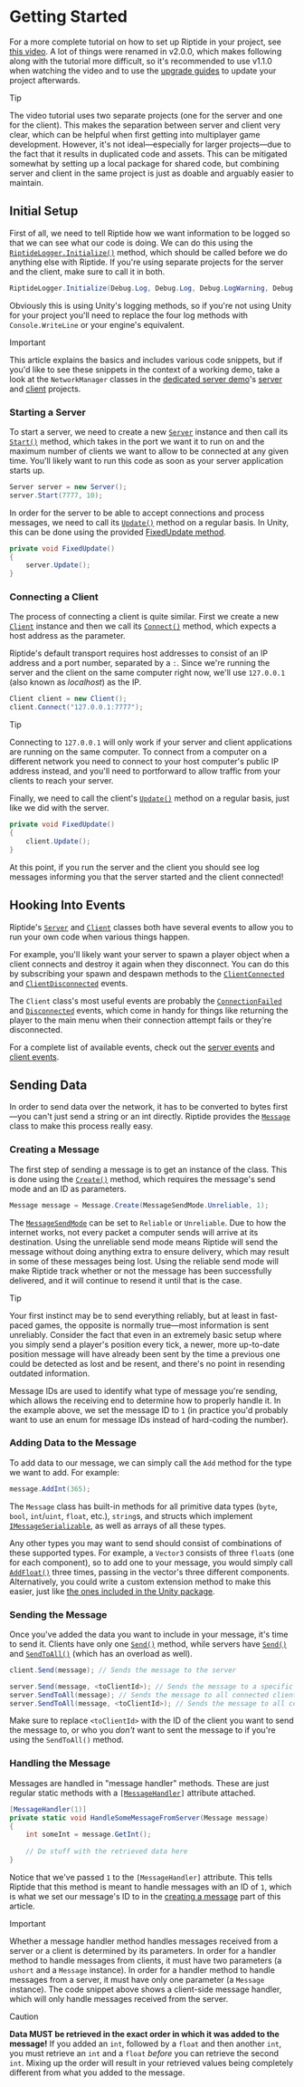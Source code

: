 # Getting Started

For a more complete tutorial on how to set up Riptide in your project, see [this video](https://youtu.be/6kWNZOFcFQw). A lot of things were renamed in v2.0.0, which makes following along with the tutorial more difficult, so it's recommended to use v1.1.0 when watching the video and to use the [upgrade guides](~/manual/updates/guides/updating-to-v2.0.0.md) to update your project afterwards.

> [!TIP]
> The video tutorial uses two separate projects (one for the server and one for the client). This makes the separation between server and client very clear, which can be helpful when first getting into multiplayer game development. However, it's not ideal—especially for larger projects—due to the fact that it results in duplicated code and assets. This can be mitigated somewhat by setting up a local package for shared code, but combining server and client in the same project is just as doable and arguably easier to maintain.

## Initial Setup

First of all, we need to tell Riptide how we want information to be logged so that we can see what our code is doing. We can do this using the <code><a href="xref:Riptide.Utils.RiptideLogger.Initialize*">RiptideLogger.Initialize()</a></code> method, which should be called before we do anything else with Riptide. If you're using separate projects for the server and the client, make sure to call it in both.

```cs
RiptideLogger.Initialize(Debug.Log, Debug.Log, Debug.LogWarning, Debug.LogError, false);
```

Obviously this is using Unity's logging methods, so if you're not using Unity for your project you'll need to replace the four log methods with `Console.WriteLine` or your engine's equivalent.

> [!IMPORTANT]
> This article explains the basics and includes various code snippets, but if you'd like to see these snippets in the context of a working demo, take a look at the `NetworkManager` classes in the [dedicated server demo](https://github.com/RiptideNetworking/Riptide/tree/main/Demos/Unity/DedicatedServerDemo)'s [server](https://github.com/RiptideNetworking/Riptide/blob/main/Demos/Unity/DedicatedServerDemo/Server/Assets/Scripts/Multiplayer/NetworkManager.cs) and [client](https://github.com/RiptideNetworking/Riptide/blob/main/Demos/Unity/DedicatedServerDemo/Client/Assets/Scripts/Multiplayer/NetworkManager.cs) projects.

### Starting a Server

To start a server, we need to create a new <code><a href="xref:Riptide.Server">Server</a></code> instance and then call its <code><a href="xref:Riptide.Server.Start*">Start()</a></code> method, which takes in the port we want it to run on and the maximum number of clients we want to allow to be connected at any given time. You'll likely want to run this code as soon as your server application starts up.

```cs
Server server = new Server();
server.Start(7777, 10);
```

In order for the server to be able to accept connections and process messages, we need to call its <code><a href="xref:Riptide.Server.Update*">Update()</a></code> method on a regular basis. In Unity, this can be done using the provided [FixedUpdate method](https://docs.unity3d.com/ScriptReference/MonoBehaviour.FixedUpdate.html).

```cs
private void FixedUpdate()
{
    server.Update();
}
```

### Connecting a Client

The process of connecting a client is quite similar. First we create a new <code><a href="xref:Riptide.Client">Client</a></code> instance and then we call its <code><a href="xref:Riptide.Client.Connect*">Connect()</a></code> method, which expects a host address as the parameter.

Riptide's default transport requires host addresses to consist of an IP address and a port number, separated by a `:`. Since we're running the server and the client on the same computer right now, we'll use `127.0.0.1` (also known as *localhost*) as the IP.

```cs
Client client = new Client();
client.Connect("127.0.0.1:7777");
```

> [!TIP]
> Connecting to `127.0.0.1` will only work if your server and client applications are running on the same computer. To connect from a computer on a different network you need to connect to your host computer's public IP address instead, and you'll need to portforward to allow traffic from your clients to reach your server.

Finally, we need to call the client's <code><a href="xref:Riptide.Client.Update*">Update()</a></code> method on a regular basis, just like we did with the server.

```cs
private void FixedUpdate()
{
    client.Update();
}
```

At this point, if you run the server and the client you should see log messages informing you that the server started and the client connected!

## Hooking Into Events

Riptide's <code><a href="xref:Riptide.Server">Server</a></code> and <code><a href="xref:Riptide.Client">Client</a></code> classes both have several events to allow you to run your own code when various things happen.

For example, you'll likely want your server to spawn a player object when a client connects and destroy it again when they disconnect. You can do this by subscribing your spawn and despawn methods to the <code><a href="xref:Riptide.Server.ClientConnected">ClientConnected</a></code> and <code><a href="xref:Riptide.Server.ClientDisconnected">ClientDisconnected</a></code> events.

The `Client` class's most useful events are probably the <code><a href="xref:Riptide.Client.ConnectionFailed">ConnectionFailed</a></code> and <code><a href="xref:Riptide.Client.Disconnected">Disconnected</a></code> events, which come in handy for things like returning the player to the main menu when their connection attempt fails or they're disconnected.

For a complete list of available events, check out the [server events](xref:Riptide.Server#events) and [client events](xref:Riptide.Client#events).

## Sending Data

In order to send data over the network, it has to be converted to bytes first—you can't just send a string or an int directly. Riptide provides the <code><a href="xref:Riptide.Message">Message</a></code> class to make this process really easy.

### Creating a Message

The first step of sending a message is to get an instance of the class. This is done using the <code><a href="xref:Riptide.Message.Create*">Create()</a></code> method, which requires the message's send mode and an ID as parameters.

```cs
Message message = Message.Create(MessageSendMode.Unreliable, 1);
```

The <code><a href="xref:Riptide.MessageSendMode">MessageSendMode</a></code> can be set to `Reliable` or `Unreliable`. Due to how the internet works, not every packet a computer sends will arrive at its destination. Using the unreliable send mode means Riptide will send the message without doing anything extra to ensure delivery, which may result in some of these messages being lost. Using the reliable send mode will make Riptide track whether or not the message has been successfully delivered, and it will continue to resend it until that is the case.

> [!TIP]
> Your first instinct may be to send everything reliably, but at least in fast-paced games, the opposite is normally true—most information is sent unreliably. Consider the fact that even in an extremely basic setup where you simply send a player's position every tick, a newer, more up-to-date position message will have already been sent by the time a previous one could be detected as lost and be resent, and there's no point in resending outdated information.

Message IDs are used to identify what type of message you're sending, which allows the receiving end to determine how to properly handle it. In the example above, we set the message ID to `1` (in practice you'd probably want to use an enum for message IDs instead of hard-coding the number).

### Adding Data to the Message

To add data to our message, we can simply call the `Add` method for the type we want to add. For example:

```cs
message.AddInt(365);
```

The `Message` class has built-in methods for all primitive data types (`byte`, `bool`, `int`/`uint`, `float`, etc.), `string`s, and structs which implement <code><a href="xref:Riptide.IMessageSerializable">IMessageSerializable</a></code>, as well as arrays of all these types.

Any other types you may want to send should consist of combinations of these supported types. For example, a `Vector3` consists of three `float`s (one for each component), so to add one to your message, you would simply call <code><a href="xref:Riptide.Message.AddFloat*">AddFloat()</a></code> three times, passing in the vector's three different components. Alternatively, you could write a custom extension method to make this easier, just like [the ones included in the Unity package](https://github.com/RiptideNetworking/Riptide/blob/unity-package/Packages/Core/Runtime/UnitySpecific/MessageExtensions.cs).

### Sending the Message

Once you've added the data you want to include in your message, it's time to send it. Clients have only one <code><a href="xref:Riptide.Client.Send*">Send()</a></code> method, while servers have <code><a href="xref:Riptide.Server.Send*">Send()</a></code> and <code><a href="xref:Riptide.Server.SendToAll*">SendToAll()</a></code> (which has an overload as well).

```cs
client.Send(message); // Sends the message to the server

server.Send(message, <toClientId>); // Sends the message to a specific client
server.SendToAll(message); // Sends the message to all connected clients
server.SendToAll(message, <toClientId>); // Sends the message to all connected clients except the specified one
```

Make sure to replace `<toClientId>` with the ID of the client you want to send the message to, or who you *don't* want to sent the message to if you're using the `SendToAll()` method.

### Handling the Message

Messages are handled in "message handler" methods. These are just regular static methods with a <code>[<a href="xref:Riptide.MessageHandlerAttribute">MessageHandler</a>]</code> attribute attached.

```cs
[MessageHandler(1)]
private static void HandleSomeMessageFromServer(Message message)
{
    int someInt = message.GetInt();
    
    // Do stuff with the retrieved data here
}
```

Notice that we've passed `1` to the `[MessageHandler]` attribute. This tells Riptide that this method is meant to handle messages with an ID of `1`, which is what we set our message's ID to in the [creating a message](#creating-a-message) part of this article.

> [!IMPORTANT]
> Whether a message handler method handles messages received from a server or a client is determined by its parameters. In order for a handler method to handle messages from clients, it must have two parameters (a `ushort` and a `Message` instance). In order for a handler method to handle messages from a server, it must have only one parameter (a `Message` instance). The code snippet above shows a client-side message handler, which will only handle messages received from the server.

> [!CAUTION]
> **Data MUST be retrieved in the exact order in which it was added to the message!** If you added an `int`, followed by a `float` and then another `int`, you must retrieve an `int` and a `float` *before* you can retrieve the second `int`. Mixing up the order will result in your retrieved values being completely different from what you added to the message.